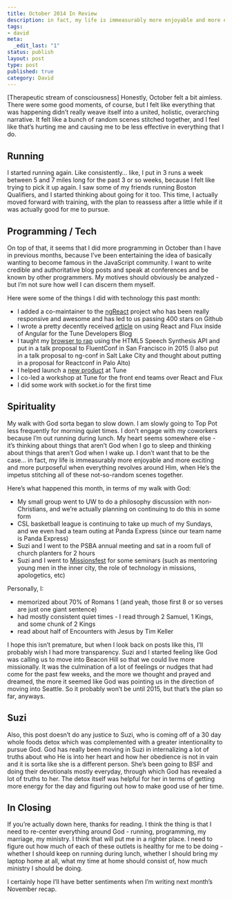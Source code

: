 ```yaml
---
title: October 2014 In Review
description: in fact, my life is immeasurably more enjoyable and more exciting and more purposeful when everything revolves around Him, when He’s the impetus stitching all of these not-so-random scenes together.
tags:
- david
meta:
  _edit_last: "1"
status: publish
layout: post
type: post
published: true
category: David
---
```



\[Therapeutic stream of consciousness\] Honestly, October felt a bit aimless. There were some good moments, of course, but I felt like everything that was happening didn’t really weave itself into a united, holistic, overarching narrative. It felt like a bunch of random scenes stitched together, and I feel like that’s hurting me and causing me to be less effective in everything that I do.

## Running

I started running again. Like consistently… like, I put in 3 runs a week between 5 and 7 miles long for the past 3 or so weeks, because I felt like trying to pick it up again. I saw some of my friends running Boston Qualifiers, and I started thinking about going for it too. This time, I actually moved forward with training, with the plan to reassess after a little while if it was actually good for me to pursue.

## Programming / Tech

On top of that, it seems that I did more programming in October than I have in previous months, because I’ve been entertaining the idea of basically wanting to become famous in the JavaScript community. I want to write credible and authoritative blog posts and speak at conferences and be known by other programmers. My motives should obviously be analyzed - but I’m not sure how well I can discern them myself.

Here were some of the things I did with technology this past month:

- I added a co-maintainer to the [ngReact](http://davidandsuzi.com/ngReact-significant-changes-new-co-maintainer-next-steps/) project who has been really responsive and awesome and has led to us passing 400 stars on Github
- I wrote a pretty decently received [article](https://developers.mobileapptracking.com/addressing-angular-weaknesses-with-react-and-flux/) on using React and Flux inside of Angular for the Tune Developers Blog
- I taught my [browser to rap](http://davidchang.github.io/html5-rap-synthesis/) using the HTML5 Speech Synthesis API and put in a talk proposal to FluentConf in San Francisco in 2015 (I also put in a talk proposal to ng-conf in Salt Lake City and thought about putting in a proposal for Reactconf in Palo Alto)
- I helped launch a [new product](http://www.tune.com/blog/welcome-to-the-tune-partner-portal/) at Tune
- I co-led a workshop at Tune for the front end teams over React and Flux
- I did some work with socket.io for the first time

## Spirituality

My walk with God sorta began to slow down. I am slowly going to Top Pot less frequently for morning quiet times. I don’t engage with my coworkers because I’m out running during lunch. My heart seems somewhere else - it’s thinking about things that aren’t God when I go to sleep and thinking about things that aren’t God when I wake up. I don’t want that to be the case... in fact, my life is immeasurably more enjoyable and more exciting and more purposeful when everything revolves around Him, when He’s the impetus stitching all of these not-so-random scenes together.

Here’s what happened this month, in terms of my walk with God:

- My small group went to UW to do a philosophy discussion with non-Christians, and we’re actually planning on continuing to do this in some form
- CSL basketball league is continuing to take up much of my Sundays, and we even had a team outing at Panda Express (since our team name is Panda Express)
- Suzi and I went to the PSBA annual meeting and sat in a room full of church planters for 2 hours
- Suzi and I went to [Missionsfest](http://missionsfestseattle.org/) for some seminars (such as mentoring young men in the inner city, the role of technology in missions, apologetics, etc)

Personally, I:

- memorized about 70% of Romans 1 (and yeah, those first 8 or so verses are just one giant sentence)
- had mostly consistent quiet times - I read through 2 Samuel, 1 Kings, and some chunk of 2 Kings
- read about half of Encounters with Jesus by Tim Keller

I hope this isn’t premature, but when I look back on posts like this, I’ll probably wish I had more transparency. Suzi and I started feeling like God was calling us to move into Beacon Hill so that we could live more missionally. It was the culmination of a lot of feelings or nudges that had come for the past few weeks, and the more we thought and prayed and dreamed, the more it seemed like God was pointing us in the direction of moving into Seattle. So it probably won’t be until 2015, but that’s the plan so far, anyways.

## Suzi

Also, this post doesn’t do any justice to Suzi, who is coming off of a 30 day whole foods detox which was complemented with a greater intentionality to pursue God. God has really been moving in Suzi in internalizing a lot of truths about who He is into her heart and how her obedience is not in vain and it is sorta like she is a different person. She’s been going to BSF and doing their devotionals mostly everyday, through which God has revealed a lot of truths to her. The detox itself was helpful for her in terms of getting more energy for the day and figuring out how to make good use of her time.

## In Closing

If you’re actually down here, thanks for reading. I think the thing is that I need to re-center everything around God - running, programming, my marriage, my ministry. I think that will put me in a righter place. I need to figure out how much of each of these outlets is healthy for me to be doing - whether I should keep on running during lunch, whether I should bring my laptop home at all, what my time at home should consist of, how much ministry I should be doing.

I certainly hope I’ll have better sentiments when I’m writing next month’s November recap.